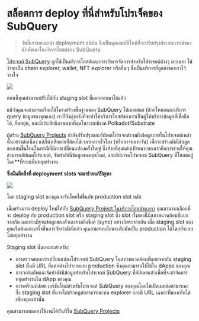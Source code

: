 # สล็อตการ deploy ที่นี่สำหรับโปรเจ็คของ SubQuery

> วันนี้เราขอแนะนำ deployment slots ซึ่งเป็นคุณสมบัติใหม่ที่จะปรับปรุงประสบการณ์ของนักพัฒนาในบริการโฮสต์ของ SubQuery

[โปรเจกต์ SubQuery](https://project.subquery.network/) ถูกใช้เป็นบริการโฮสต์และการบริหารจัดการสำหรับโปรเจกต์ต่างๆ มากมาย ไม่ว่าจะเป็น chain explorer, wallet, NFT explorer หรืออื่นๆ ซึ่งเป็นบริการที่ลูกค้าของเราไว้วางใจ

![](https://miro.medium.com/max/1400/0*PugDgh6weZspRIO2)

ตอนนี้คุณสามารถปรับใช้กับ staging slot ที่แยกออกมาได้แล้ว

แม้ว่าคุณจะสามารถเรียกใช้โครงสร้างพื้นฐานของ SubQuery ได้เองเสมอ (ด้วยโหนดและบริการ query ข้อมูลของคุณเอง) เราก็ยังมุ่งหวังที่จะทำให้บริการโฮสต์ของเราเป็นผู้ให้บริการข้อมูลที่เชื่อถือได้, ยืดหยุ่น, และมีประสิทธิภาพมากที่สุดในระบบนิเวศ Polkadot/Substrate

ผู้สร้าง [SubQuery Projects](https://project.subquery.network/) กำลังปรับปรุงและอัปเดตโปรเจกต์รวมถึงข้อมูลภายในโปรเจกต์เหล่านั้นอย่างต่อเนื่อง แต่ก็น่าเสียดายที่ต้องใช้เวลาหลายชั่วโมง (หรืออาจหลายวัน) เพื่อจะสร้างดัชนีข้อมูลของเชนขึ้นใหม่ในกรณีที่มีการเปลี่ยนแปลงครั้งใหญ่ ซึ่งท้ายที่สุดแล้วเป้าหมายของเราคือการช่วยให้คุณสามารถอัปเดตโปรเจกต์, จัดทำดัชนีข้อมูลของคุณใหม่, และอัปเกรดโปรเจกต์ SubQuery ที่โฮสต์อยู่โดย**ที่ระบบไม่หยุดทำงาน

**ซึ่งนั่นคือสิ่งที่ deployment slots จะมาช่วยแก้ปัญหา**

![](https://miro.medium.com/max/1400/0*vQ33aqhn1eVllo5t)

โดย staging slot ของคุณจะรันโดยไม่ขึ้นกับ production slot หลัก

เมื่อสร้างการ deploy ใหม่ให้กับ [SubQuery Project ในบริการโฮสต์ของเรา](https://project.subquery.network/) คุณสามารถเลือกที่จะ deploy กับ production slot หรือ staging slot ซึ่ง slot ทั้งสองนี้มีสภาพแวดล้อมที่แยกจากกัน และต่างมีฐานข้อมูลของตัวเองรวมถึงซิงค์ (sync) อย่างอิสระจากกัน เมื่อ staging slot ของคุณเริ่มต้นและเสร็จสิ้นการจัดทำดัชนีแล้ว คุณสามารถเลื่อนระดับมันเป็น production ได้โดยที่ระบบไม่หยุดทำงาน

Staging slot นั้นเหมาะสำหรับ:

-   การตรวจสอบการเปลี่ยนแปลงโปรเจกต์ SubQuery ในสภาพแวดล้อมที่แยกจากกัน staging slot นั้นมี URL ที่แตกต่างไปจากแบบ production ซึ่งคุณสามารถใช้ได้ใน dApps ของคุณ
-   การวอร์มอัพและจัดทำดัชนีข้อมูลสำหรับโปรเจกต์ SubQuery ที่อัปเดตแล้วเพื่อที่จะกำจัดการหยุดทำงานใน dApp ของคุณ
-   การเตรียมปล่อยเวอร์ชันใหม่สำหรับโปรเจกต์ SubQuery ของคุณโดยไม่เปิดเผยต่อสาธารณะ ซึ่ง staging slot นั้นจะไม่ปรากฏต่อสาธารณะบน explorer และมี URL เฉพาะที่มองเห็นได้เพียงคุณเท่านั้น

คุณสามารถทดลองใช้งานได้ทันทีใน [SubQuery Projects](https://project.subquery.network/)